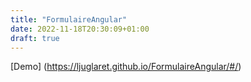 ```yaml
---
title: "FormulaireAngular"
date: 2022-11-18T20:30:09+01:00
draft: true
---
```


[Demo] (https://ljuglaret.github.io/FormulaireAngular/#/)